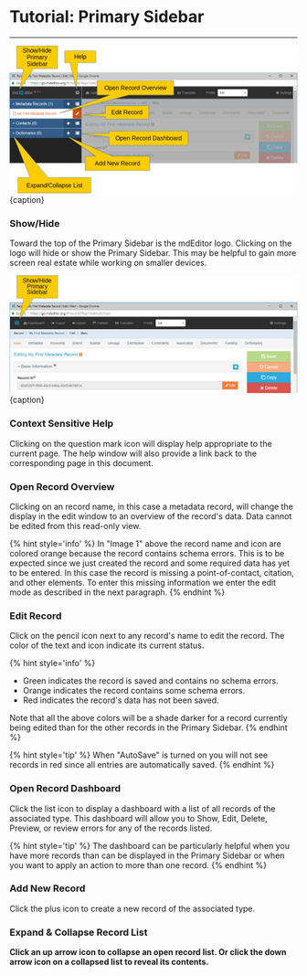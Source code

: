 # Tutorial: Primary Sidebar
---

![The Primary Sidebar](/assets/tutorial/primary-sidebar.png){caption}

### Show/Hide
Toward the top of the <span class="md-window">Primary Sidebar</span> is the mdEditor logo.  Clicking on the logo will hide or show the <span class="md-window">Primary Sidebar</span>.  This may be helpful to gain more screen real estate while working on smaller devices.

![The Primary Sidebar Collapsed](/assets/tutorial/primary-sidebar-collapse.png){caption}

### <i class="fa fa-question-circle"> </i> Context Sensitive Help
Clicking on the question mark icon will display help appropriate to the current page.  The help window will also provide a link back to the corresponding page in this document. 

### Open Record Overview
Clicking on an record name, in this case a metadata record, will change the display in the edit window to an overview of the record's data.  Data cannot be edited from this read-only view.  

{% hint style='info' %}
  In "Image 1" above the record name and icon are colored orange because the record contains schema errors.  This is to be expected since we just created the record and some required data has yet to be entered.  In this case the record is missing a point-of-contact, citation, and other elements.  To enter this missing information we enter the edit mode as described in the next paragraph.
{% endhint %}


### <i class="fa fa-pencil"> </i> Edit Record
Click on the pencil icon next to any record's name to edit the record.  The color of the text and icon indicate its current status. 

{% hint style='info' %}
  * Green indicates the record is saved and contains no schema errors.
  * Orange indicates the record contains some schema errors.  
  * Red indicates the record's data has not been saved.
  
  Note that all the above colors will be a shade darker for a record currently being edited than for the other records in the <span class="md-window">Primary Sidebar</span>.
{% endhint %} 

{% hint style='tip' %}
  When "AutoSave" is turned on you will not see records in red since all entries are automatically saved.
{% endhint %}
  
### <i class="fa fa-list"> </i> Open Record Dashboard
Click the list icon to display a dashboard with a list of all records of the associated type.  This dashboard will allow you to Show, Edit, Delete, Preview, or review errors for any of the records listed.  

{% hint style='tip' %}
  The dashboard can be particularly helpful when you have more records than can be displayed in the Primary Sidebar or when you want to apply an action to more than one record.
{% endhint %}

### <i class="fa fa-plus"> </i> Add New Record
Click the plus icon to create a new record of the associated type.

### <span><strong class="fa fa-angle-down"> <strong class="fa fa-angle-up"></span> Expand & Collapse Record List
Click an up arrow icon <strong class="fa fa-angle-up"></strong> to collapse an open record list.  Or click the down arrow icon <i class="fa fa-angle-down"> </i> on a collapsed list to reveal its contents. 
